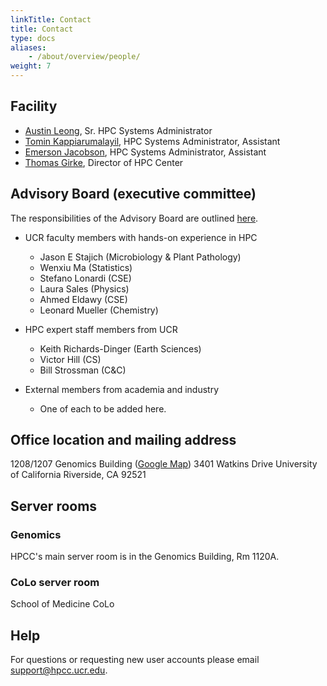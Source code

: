 ```yaml
---
linkTitle: Contact
title: Contact
type: docs
aliases:
    - /about/overview/people/
weight: 7
---
```



## Facility 

* [Austin Leong](mailto:aleon008@ucr.edu), Sr. HPC Systems Administrator
* [Tomin Kappiarumalayil](mailto:tkapp001@ucr.edu), HPC Systems Administrator, Assistant
* [Emerson Jacobson](mailto:ejaco020@ucr.edu), HPC Systems Administrator, Assistant
* [Thomas Girke](http://girke.bioinformatics.ucr.edu), Director of HPC Center

## Advisory Board (executive committee)

The responsibilities of the Advisory Board are outlined [here](https://goo.gl/X3p1VK).

* UCR faculty members with hands-on experience in HPC
    * Jason E Stajich (Microbiology & Plant Pathology)
    * Wenxiu Ma (Statistics)
    * Stefano Lonardi (CSE)
    * Laura Sales (Physics)
    * Ahmed Eldawy (CSE)
    * Leonard Mueller (Chemistry)

* HPC expert staff members from UCR
    * Keith Richards-Dinger (Earth Sciences)
    * Victor Hill (CS)
    * Bill Strossman (C&C)

* External members from academia and industry 
    * One of each to be added here.

## Office location and mailing address

1208/1207 Genomics Building ([Google Map](https://goo.gl/OVKyxv))
3401 Watkins Drive
University of California
Riverside, CA 92521

## Server rooms

### Genomics

HPCC's main server room is in the Genomics Building, Rm 1120A.

### CoLo server room

School of Medicine CoLo

## Help 

For questions or requesting new user accounts please email [support@hpcc.ucr.edu](mailto:support@hpcc.ucr.edu). 



